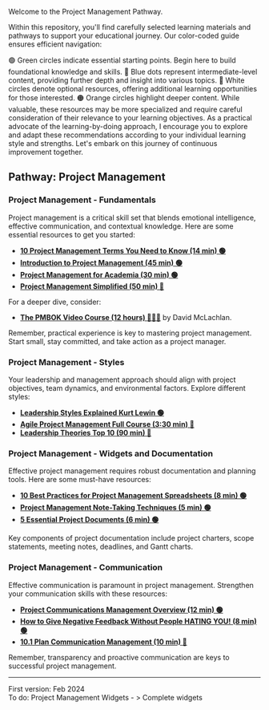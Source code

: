 Welcome to the Project Management Pathway.

Within this repository, you'll find carefully selected learning materials and pathways to support your educational journey. Our color-coded guide ensures efficient navigation:

🟢 Green circles indicate essential starting points. Begin here to build foundational knowledge and skills.
🔵 Blue dots represent intermediate-level content, providing further depth and insight into various topics.
🔘 White circles denote optional resources, offering additional learning opportunities for those interested.
🟠 Orange circles highlight deeper content. While valuable, these resources may be more specialized and require careful consideration of their relevance to your learning objectives.
As a practical advocate of the learning-by-doing approach, I encourage you to explore and adapt these recommendations according to your individual learning style and strengths. Let's embark on this journey of continuous improvement together.


## Pathway: Project Management

### Project Management - Fundamentals

Project management is a critical skill set that blends emotional intelligence, effective communication, and contextual knowledge. Here are some essential resources to get you started:

- **[10 Project Management Terms You Need to Know (14 min) 🟢](https://www.youtube.com/watch?v=aTEK0BmsH-g)**
- **[Introduction to Project Management (45 min) 🟢](https://www.youtube.com/watch?v=f0kUfDLXqPE)**
- **[Project Management for Academia (30 min) 🟢](https://www.youtube.com/watch?v=sRuRNM5bE6Y)**
- **[Project Management Simplified (50 min) 🔵](https://www.youtube.com/watch?v=ZKOL-rZ79gs)**

For a deeper dive, consider:

- **[The PMBOK Video Course (12 hours) 🔵🔵🔵](https://www.youtube.com/playlist?list=PLEWFSKHjyrwz_UKPl-jeSan5NU7RH3KRD)** by David McLachlan.

Remember, practical experience is key to mastering project management. Start small, stay committed, and take action as a project manager.

### Project Management - Styles

Your leadership and management approach should align with project objectives, team dynamics, and environmental factors. Explore different styles:

- **[Leadership Styles Explained Kurt Lewin 🟢](https://www.youtube.com/watch?v=RmqsV1293Rk)**
- **[Agile Project Management Full Course (3:30 min) 🔵](https://www.youtube.com/watch?v=tlB-WAR0j-U)**
- **[Leadership Theories Top 10 (90 min) 🔘](https://www.youtube.com/watch?v=-S7j2ZpwExc)**

### Project Management - Widgets and Documentation

Effective project management requires robust documentation and planning tools. Here are some must-have resources:

- **[10 Best Practices for Project Management Spreadsheets (8 min) 🟢](https://www.youtube.com/watch?v=fTIupIVKbEM&t=305s)**
- **[Project Management Note-Taking Techniques (5 min) 🟢](https://www.youtube.com/watch?v=w6uciYsaJv0)**
- **[5 Essential Project Documents (6 min) 🟢](https://www.youtube.com/watch?v=XTTN-rT_aAA)**

Key components of project documentation include project charters, scope statements, meeting notes, deadlines, and Gantt charts.

### Project Management - Communication

Effective communication is paramount in project management. Strengthen your communication skills with these resources:

- **[Project Communications Management Overview (12 min) 🟢](https://www.youtube.com/watch?v=S2lLKYV4e6M&list=PLEWFSKHjyrwz_UKPl-jeSan5NU7RH3KRD&index=50&pp=iAQB)**
- **[How to Give Negative Feedback Without People HATING YOU! (8 min) 🟢](https://www.youtube.com/watch?v=t44Xutg9Qjs)**
- **[10.1 Plan Communication Management (10 min) 🔵](https://www.youtube.com/watch?v=WymBkqZNhWE&list=PLEWFSKHjyrwz_UKPl-jeSan5NU7RH3KRD&index=52)**

Remember, transparency and proactive communication are keys to successful project management.

---
First version: Feb 2024  
To do: Project Management Widgets - > Complete widgets
